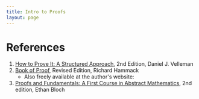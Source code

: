 ```yaml
---
title: Intro to Proofs
layout: page
---
```


# References

1. [How to Prove It: A Structured Approach](https://www.amazon.com/How-Prove-Structured-Daniel-Velleman/dp/0521675995), 2nd Edition, Daniel J. Velleman
1. [Book of Proof](https://www.amazon.com/Book-Proof-Richard-Hammack/dp/0989472108), Revised Edition, Richard Hammack
   * Also freely available at the author's website: [](http://www.people.vcu.edu/~rhammack/BookOfProof/)
1. [Proofs and Fundamentals: A First Course in Abstract Mathematics](https://www.amazon.com/Proofs-Fundamentals-Abstract-Mathematics-Undergraduate/dp/1441971262), 2nd edition, Ethan Bloch

